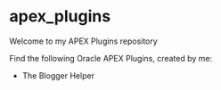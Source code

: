 # apex_plugins
Welcome to my APEX Plugins repository

Find the following Oracle APEX Plugins, created by me:
- The Blogger Helper
